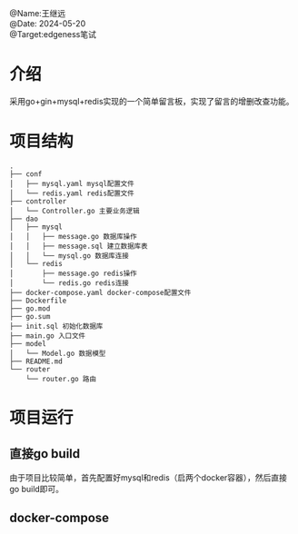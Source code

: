 @Name:王继远  
@Date: 2024-05-20  
@Target:edgeness笔试

# 介绍
采用go+gin+mysql+redis实现的一个简单留言板，实现了留言的增删改查功能。
# 项目结构
```
.
├── conf
│   ├── mysql.yaml mysql配置文件
│   └── redis.yaml redis配置文件
├── controller
│   └── Controller.go 主要业务逻辑
├── dao
│   ├── mysql
│   │   ├── message.go 数据库操作
│   │   ├── message.sql 建立数据库表
│   │   └── mysql.go 数据库连接
│   └── redis
│       ├── message.go redis操作
│       └── redis.go redis连接
├── docker-compose.yaml docker-compose配置文件
├── Dockerfile
├── go.mod
├── go.sum
├── init.sql 初始化数据库
├── main.go 入口文件
├── model
│   └── Model.go 数据模型
├── README.md
└── router
    └── router.go 路由
```

# 项目运行
## 直接go build
由于项目比较简单，首先配置好mysql和redis（启两个docker容器），然后直接go build即可。
## docker-compose
